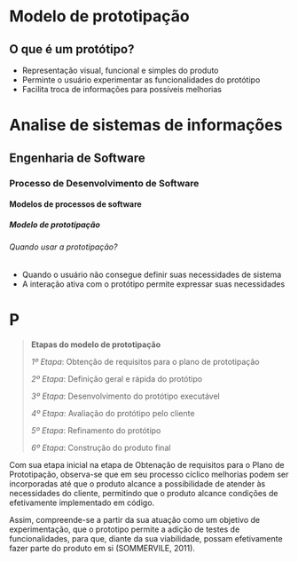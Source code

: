 # Modelo de prototipação

## O que é um protótipo?

- Representação visual, funcional e simples do produto
- Perminte o usuário experimentar as funcionalidades do protótipo
- Facilita troca de informações para possíveis melhorias

# Analise de sistemas de informações 
## Engenharia de Software 
### Processo de Desenvolvimento de Software 
#### Modelos de processos de software 
##### Modelo de prototipação
###### Quando usar a prototipação?

- Quando o usuário não consegue definir suas necessidades de sistema
- A interação ativa com o protótipo permite expressar suas necessidades


# P

> **Etapas do modelo de prototipação**
>
> *1º Etapa*: Obtenção de requisitos para o plano de prototipação
> 
> *2º Etapa*: Definição geral e rápida do protótipo
> 
> *3º Etapa*: Desenvolvimento do protótipo executável
> 
> *4º Etapa*: Avaliação do protótipo pelo cliente
> 
> *5º Etapa*: Refinamento do protótipo
> 
> *6º Etapa*: Construção do produto final

Com sua etapa inicial na etapa de Obtenação de requisitos para o Plano de Prototipação, observa-se que em seu processo cíclico melhorias podem ser incorporadas até que o produto alcance a possibilidade de atender às necessidades do cliente, permitindo que o produto alcance condições de efetivamente implementado em código.

Assim, compreende-se a partir da sua atuação como um objetivo de experimentação, que o prototipo permite a adição de testes de funcionalidades, para que, diante da sua viabilidade, possam efetivamente fazer parte do produto em si (SOMMERVILE, 2011).
